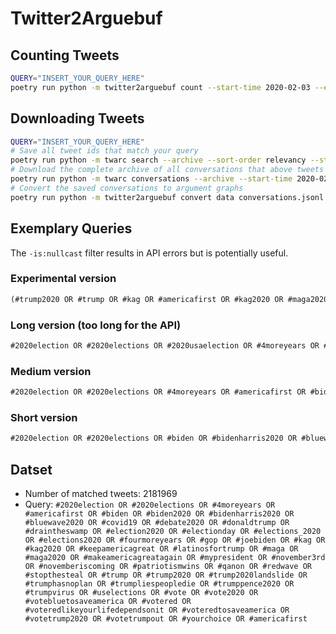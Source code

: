 # Twitter2Arguebuf

## Counting Tweets

```sh
QUERY="INSERT_YOUR_QUERY_HERE"
poetry run python -m twitter2arguebuf count --start-time 2020-02-03 --end-time 2020-11-02 "($QUERY) -is:retweet -is:reply -is:quote is:verified lang:en"
```

## Downloading Tweets

```sh
QUERY="INSERT_YOUR_QUERY_HERE"
# Save all tweet ids that match your query
poetry run python -m twarc search --archive --sort-order relevancy --start-time 2020-02-03 --end-time 2020-11-02 --minimal-fields --limit 500 --max-results 100 "($QUERY) -is:retweet -is:reply -is:quote is:verified lang:en" /dev/stdout | poetry run python -m twarc dehydrate - data/tweets.txt
# Download the complete archive of all conversations that above tweets are part of
poetry run python -m twarc conversations --archive --start-time 2020-02-03 --end-time 2020-11-02 data/tweets.txt data/conversations.jsonl
# Convert the saved conversations to argument graphs
poetry run python -m twitter2arguebuf convert data conversations.jsonl --output-folder data/graphs --render --min-chars 50 --min-interactions 0 --min-depth 1
```

## Exemplary Queries

The `-is:nullcast` filter results in API errors but is potentially useful.

### Experimental version

```txt
(#trump2020 OR #trump OR #kag OR #americafirst OR #kag2020 OR #maga2020 OR #trump2020landslide OR #donaldtrump OR #mypresident) OR (#bidenharris2020 OR #joebiden OR #biden2020 OR #demconvention OR #dembate OR #democrats OR #yanggang OR #biden OR #votetrumpout) OR (#wwg1wga OR #stopthesteal OR #qanon OR #dobbs) OR (#vote OR #election2020 OR #debates2020 OR #2020election OR #november3rd OR #novemberiscoming OR #elections_2020 OR #2020elections OR #uselections)
```

### Long version (too long for the API)

```txt
#2020election OR #2020elections OR #2020usaelection OR #4moreyears OR #americafirst OR #biden OR #biden2020 OR #bidencorruption OR #bidencrimefamiily OR #bidencrimefamily OR #bidenharris2020 OR #blexit OR #bluewave2020 OR #covid19 OR #debate2020 OR #donaldtrump OR #draintheswamp OR #election2020 OR #electionday OR #elections_2020 OR #elections2020 OR #fourmoreyears OR #gop OR #hunterbidenlaptop OR #joebiden OR #kag OR #kag2020 OR #keepamericagreat OR #latinosfortrump OR #maga OR #maga2020 OR #maga2020landslidevictory OR #makeamericagreatagain OR #michigan OR #miga OR #mypresident OR #november3rd OR #novemberiscoming OR #patriotismwins OR #pennsylvania OR #qanon OR #redwave OR #restart_opposition OR #sleepyjoe OR #stopthesteal OR #trump OR #trump2020 OR #trump2020landslide OR #trump2020landslidevictory OR #trump2020nowmorethanever OR #trump2020tosaveamerica OR #trumphasnoplan OR #trumplandslidevictory2020 OR #trumpliespeopledie OR #trumppence2020 OR #trumprally OR #trumptaxreturns OR #trumpvirus OR #usa OR #uselections OR #vote OR #vote2020 OR #votebluetosaveamerica OR #votered OR #voteredlikeyourlifedependsonit OR #voteredtosaveamerica OR #voteredtosaveamerica2020 OR #votetrump2020 OR #votetrumpout OR #walkaway OR #wwg1wga OR #yourchoice
```

### Medium version

```txt
#2020election OR #2020elections OR #4moreyears OR #americafirst OR #biden OR #biden2020 OR #bidenharris2020 OR #bluewave2020 OR #covid19 OR #debate2020 OR #donaldtrump OR #draintheswamp OR #election2020 OR #electionday OR #elections_2020 OR #elections2020 OR #fourmoreyears OR #gop OR #joebiden OR #kag OR #kag2020 OR #keepamericagreat OR #latinosfortrump OR #maga OR #maga2020 OR #makeamericagreatagain OR #mypresident OR #november3rd OR #novemberiscoming OR #patriotismwins OR #qanon OR #redwave OR #stopthesteal OR #trump OR #trump2020 OR #trump2020landslide OR #trumphasnoplan OR #trumpliespeopledie OR #trumppence2020 OR #trumpvirus OR #uselections OR #vote OR #vote2020 OR #votebluetosaveamerica OR #votered OR #voteredlikeyourlifedependsonit OR #voteredtosaveamerica OR #votetrump2020 OR #votetrumpout OR #yourchoice OR #americafirst
```

### Short version

```txt
#2020election OR #2020elections OR #biden OR #bidenharris2020 OR #bluewave2020 OR #donaldtrump OR #election2020 OR #mypresident OR #november3rd OR #novemberiscoming OR #trump OR #trump2020 OR #trumphasnoplan OR #trumpliespeopledie OR #trumptaxreturns OR #trumpvirus OR #uselections OR #vote OR #votebluetosaveamerica OR #voteredlikeyourlifedependsonit OR #votetrumpout OR #yourchoice
```

## Datset

- Number of matched tweets: 2181969
- Query: `#2020election OR #2020elections OR #4moreyears OR #americafirst OR #biden OR #biden2020 OR #bidenharris2020 OR #bluewave2020 OR #covid19 OR #debate2020 OR #donaldtrump OR #draintheswamp OR #election2020 OR #electionday OR #elections_2020 OR #elections2020 OR #fourmoreyears OR #gop OR #joebiden OR #kag OR #kag2020 OR #keepamericagreat OR #latinosfortrump OR #maga OR #maga2020 OR #makeamericagreatagain OR #mypresident OR #november3rd OR #novemberiscoming OR #patriotismwins OR #qanon OR #redwave OR #stopthesteal OR #trump OR #trump2020 OR #trump2020landslide OR #trumphasnoplan OR #trumpliespeopledie OR #trumppence2020 OR #trumpvirus OR #uselections OR #vote OR #vote2020 OR #votebluetosaveamerica OR #votered OR #voteredlikeyourlifedependsonit OR #voteredtosaveamerica OR #votetrump2020 OR #votetrumpout OR #yourchoice OR #americafirst`
